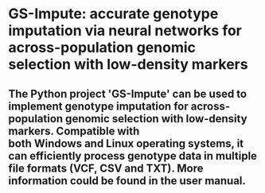 # GS-Impute: accurate genotype imputation via neural networks for across-population genomic selection with low-density markers
## The Python project 'GS-Impute' can be used to implement genotype imputation for across-population genomic selection with low-density markers. Compatible with both Windows and Linux operating systems, it can efficiently process genotype data in multiple file formats (VCF, CSV and TXT). More information could be found in the user manual.

